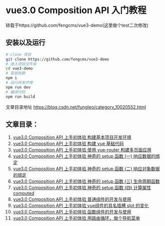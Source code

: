 # vue3.0 Composition API 入门教程

转载于https://github.com/fengcms/vue3-demo(这里做个test二次修改)

## 安装以及运行

```bash
# clone 项目
git clone https://github.com/fengcms/vue3-demo
# 进入项目文件夹
cd vue3-demo
# 安装依赖
npm i
# 运行开发环境
npm run dev
# 编译代码
npm run build
```

文章目录地址 https://blog.csdn.net/fungleo/category_10020552.html

## 文章目录：

1. [vue3.0 Composition API 上手初体验 构建基本项目开发环境](https://blog.csdn.net/FungLeo/article/details/106208252)
2. [vue3.0 Composition API 上手初体验 构建 vue 基础代码](https://blog.csdn.net/FungLeo/article/details/106208323)
3. [vue3.0 Composition API 上手初体验 使用 vue-router 构建多页面应用](https://blog.csdn.net/FungLeo/article/details/106208378)
4. [vue3.0 Composition API 上手初体验 神奇的 setup 函数 (一) 响应数据的绑定](https://blog.csdn.net/FungLeo/article/details/106208437)
5. [vue3.0 Composition API 上手初体验 神奇的 setup 函数 (二) 响应对象数据的绑定](https://blog.csdn.net/FungLeo/article/details/106208494)
6. [vue3.0 Composition API 上手初体验 神奇的 setup 函数 (三) 生命周期函数](https://blog.csdn.net/FungLeo/article/details/106208514)
7. [vue3.0 Composition API 上手初体验 神奇的 setup 函数 (四) 计算属性 computed](https://blog.csdn.net/FungLeo/article/details/106208574)
8. [vue3.0 Composition API 上手初体验 普通组件的开发与使用](https://blog.csdn.net/FungLeo/article/details/106208611)
9. [vue3.0 Composition API 上手初体验 vue组件的具名插槽 slot 的变化](https://blog.csdn.net/FungLeo/article/details/106215722)
10. [vue3.0 Composition API 上手初体验 函数组件的开发与使用](https://blog.csdn.net/FungLeo/article/details/106208639)
11. [vue3.0 Composition API 上手初体验 用路由循环，做个导航菜单](https://blog.csdn.net/FungLeo/article/details/106211657)
